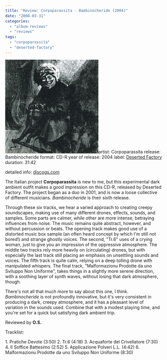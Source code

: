 ```yaml
---
title: "Review: Corpoparassita - Bambinocheride (2004)"
date: "2008-03-31"
categories: 
  - "album-reviews"
  - "reviews"
tags: 
  - "corpoparassita"
  - "deserted-factory"
---
```


[![](images/cover3.jpg "cover")](http://www.eveningoflight.nl/wordpress/wp-content/uploads/2010/05/cover3.jpg "cover")artist: Corpoparassita release: Bambinocheride format: CD-R year of release: 2004 label: [Deserted Factory](http://www.desertedfactory.com/) duration: 31:42

detailed info: [discogs.com](http://www.discogs.com/Corpoparassita-Bambinocheride/release/827518)

The Italian project **Corpoparassita** is new to me, but this experimental dark ambient outfit makes a good impression on this CD-R, released by Deserted Factory. The project began as a duo in 2001, and is now a loose collective of different musicians. _Bambinocheride_ is their sixth release.

Through these six tracks, we hear a varied approach to creating creepy soundscapes, making use of many different drones, effects, sounds, and samples. Some parts are calmer, while other are more intense, betraying influences from noise. The music remains quite abstract, however, and without percussion or beats. The opening track makes good use of a distorted music box sample (an often heard concept by which I'm still not bored!) and strange ghostly voices. The second, "Tr.6" uses of a crying woman, just to give you an impression of the oppressive atmosphere. The middle two tracks rely more heavily on (circulating) drones, but with especially the last track still placing an emphasis on unsettling sounds and voices. The fifth track is quite calm, relying on a deep tolling drone with manipulated whispers. The final track, "Malformazionu Prodotte da uno Sviluppo Non Uniforme", takes things in a slightly more serene direction, with a soothing layer of synth waves, without losing that dark atmosphere, though.

There's not all that much more to say about this one, I think. _Bambinocheride_ is not profoundly innovative, but it's very consistent in producing a dark, creepy atmosphere, and it has a pleasant level of variation in the sounds used. Combine that with a modest playing time, and you're set for a quick but satisfying dark ambient trip.

Reviewed by **O.S.**

Tracklist:

1\. Pratiche Devote (3:50) 2. Tr.6 (4:18) 3. Acquaforte del Crivellatore (7:30) 4. Il Soffice Battesimo (2:52) 5. Applicazione Polveri L.L. (4:42) 6. Malformazionu Prodotte da uno Sviluppo Non Uniforme (8:30)
